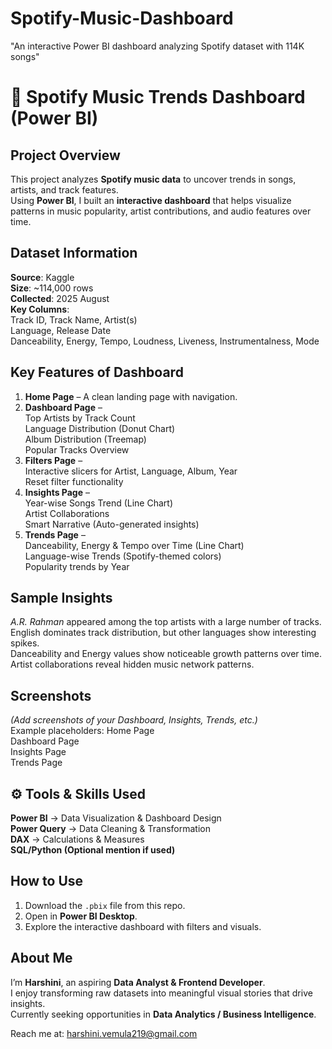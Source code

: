 # Spotify-Music-Dashboard
"An interactive Power BI dashboard analyzing Spotify dataset with 114K songs"
# 🎵 Spotify Music Trends Dashboard (Power BI)

## Project Overview
This project analyzes **Spotify music data** to uncover trends in songs, artists, and track features.  
Using **Power BI**, I built an **interactive dashboard** that helps visualize patterns in music popularity, artist contributions, and audio features over time.


##  Dataset Information
**Source**: Kaggle  
**Size**: ~114,000 rows  
**Collected**: 2025 August  
**Key Columns**:  
   Track ID, Track Name, Artist(s)  
   Language, Release Date  
   Danceability, Energy, Tempo, Loudness, Liveness, Instrumentalness, Mode  


##  Key Features of Dashboard
1. **Home Page** – A clean landing page with navigation.  
2. **Dashboard Page** –  
    Top Artists by Track Count  
    Language Distribution (Donut Chart)  
    Album Distribution (Treemap)  
    Popular Tracks Overview  
3. **Filters Page** –  
    Interactive slicers for Artist, Language, Album, Year  
    Reset filter functionality  
4. **Insights Page** –  
    Year-wise Songs Trend (Line Chart)  
    Artist Collaborations  
    Smart Narrative (Auto-generated insights)  
5. **Trends Page** –  
    Danceability, Energy & Tempo over Time (Line Chart)  
    Language-wise Trends (Spotify-themed colors)  
    Popularity trends by Year
   

##  Sample Insights
  *A.R. Rahman* appeared among the top artists with a large number of tracks.  
  English dominates track distribution, but other languages show interesting spikes.  
  Danceability and Energy values show noticeable growth patterns over time.  
  Artist collaborations reveal hidden music network patterns.  


##  Screenshots
*(Add screenshots of your Dashboard, Insights, Trends, etc.)*  
Example placeholders:
 Home Page  
 Dashboard Page  
 Insights Page  
 Trends Page  



## ⚙ Tools & Skills Used
 **Power BI** → Data Visualization & Dashboard Design  
 **Power Query** → Data Cleaning & Transformation  
 **DAX** → Calculations & Measures  
 **SQL/Python (Optional mention if used)**  



##  How to Use
1. Download the `.pbix` file from this repo.  
2. Open in **Power BI Desktop**.  
3. Explore the interactive dashboard with filters and visuals.  



##  About Me
I’m **Harshini**, an aspiring **Data Analyst & Frontend Developer**.  
I enjoy transforming raw datasets into meaningful visual stories that drive insights.  
Currently seeking opportunities in **Data Analytics / Business Intelligence**.  

Reach me at: harshini.vemula219@gmail.com  
